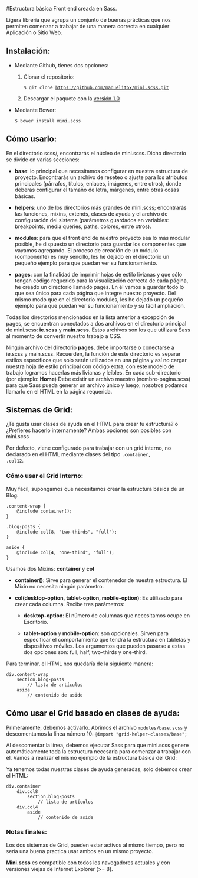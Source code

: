 #Estructura básica Front end creada en Sass. 

Ligera librería que agrupa un conjunto de buenas prácticas que nos permiten comenzar a trabajar de una manera correcta en cualquier Aplicación o Sitio Web.

## Instalación:

* Mediante Github, tienes dos opciones: 

	1. Clonar el repositorio: 
		
		<code>$ git clone https://github.com/manuelitox/mini.scss.git</code>

	2. Descargar el paquete con la [versión 1.0](https://github.com/manuelitox/mini.scss/releases/tag/1.0) 


* Mediante Bower: 

	<code>$ bower install mini.scss</code>
	
## Cómo usarlo: 

En el directorio scss/, encontrarás el núcleo de mini.scss. Dicho directorio se divide en varias secciones:

* **base**: lo principal que necesitamos configurar en nuestra estructura de proyecto. Encontrarás un archivo de reseteo o ajuste para los atributos principales (párrafos, títulos, enlaces, imágenes, entre otros), donde deberás configurar el tamaño de letra, márgenes, entre otras cosas básicas.

* **helpers**: uno de los directorios más grandes de mini.scss; encontrarás las funciones, mixins, extends, clases de ayuda y el archivo de configuración del sistema (parámetros guardados en variables: breakpoints, media queries, paths, colores, entre otros).

* **modules**: para que el front end de nuestro proyecto sea lo más modular posible, he dispuesto un directorio para guardar los componentes que vayamos agregando. El proceso de creación de un módulo (componente) es muy sencillo, les he dejado en el directorio un pequeño ejemplo para que puedan ver su funcionamiento.

* **pages**: con la finalidad de imprimir hojas de estilo livianas y que sólo tengan código requerido para la visualización correcta de cada página, he creado un directorio llamado pages. En él vamos a guardar todo lo que sea único para cada página que integre nuestro proyecto. Del mismo modo que en el directorio modules, les he dejado un pequeño ejemplo para que puedan ver su funcionamiento y su fácil ampliación.

Todas los directorios mencionados en la lista anterior a excepción de pages, se encuentran conectados a dos archivos en el directorio principal de mini.scss: **ie.scss** y **main.scss**. Estos archivos son los que utilizará Sass al momento de convertir nuestro trabajo a CSS.

Ningún archivo del directorio **pages**, debe importarse o conectarse a ie.scss y main.scss. Recuerden, la función de este directorio es separar estilos específicos que solo serán utilizados en una página y así no cargar nuestra hoja de estilo principal con código extra, con este modelo de trabajo logramos hacerlas más livianas y leíbles. En cada sub-directorio (por ejemplo: **Home**) Debe existir un archivo maestro (nombre-pagina.scss) para que Sass pueda generar un archivo único y luego, nosotros podamos llamarlo en el HTML en la página requerida.

## Sistemas de Grid:

¿Te gusta usar clases de ayuda en el HTML para crear tu estructura? o ¿Prefieres hacerlo internamente? Ambas opciones son posibles con mini.scss

Por defecto, viene configurado para trabajar con un grid interno, no declarado en el HTML mediante clases del tipo <code>.container, .col12</code>. 

### Cómo usar el Grid Interno:

Muy fácil, supongamos que necesitamos crear la estructura básica de un Blog:

<pre><code>.content-wrap {
	@include container();
}

.blog-posts {
	@include col(8, "two-thirds", "full");
}

aside {
	@include col(4, "one-third", "full");
}</code></pre>

Usamos dos Mixins: **container** y **col**

* **container()**: Sirve para generar el contenedor de nuestra estructura. El Mixin no necesita ningún parámetro.

* **col(desktop-option, tablet-option, mobile-option)**: Es utilizado para crear cada columna. Recibe tres parámetros:
	
	* **desktop-option**: El número de columnas que necesitamos ocupe en Escritorio.
	
	* **tablet-option** y **mobile-option**: son opcionales. Sirven para especificar el comportamiento que tendrá la estructura en tabletas y dispositivos móviles. Los argumentos que pueden pasarse a estas dos opciones son: full, half, two-thirds y one-third. 
	
Para terminar, el HTML nos quedaría de la siguiente manera:

<pre><code>div.content-wrap
	section.blog-posts
		// lista de artículos
	aside
		// contenido de aside
</code></pre>

## Cómo usar el Grid basado en clases de ayuda:

Primeramente, debemos activarlo. Abrimos el archivo <code>modules/base.scss</code> y descomentamos la línea número 10: <code>@import "grid-helper-classes/base";</code> 

Al descomentar la línea, debemos ejecutar Sass para que mini.scss genere automáticamente toda la estructura necesaria para comenzar a trabajar con él. Vamos a realizar el mismo ejemplo de la estructura básica del Grid: 

Ya tenemos todas nuestras clases de ayuda generadas, solo debemos crear el HTML:

<pre><code>div.container
	div.col8
		section.blog-posts
			// lista de artículos
	div.col4
		aside
			// contenido de aside
</code></pre>

### Notas finales:

Los dos sistemas de Grid, pueden estar activos al mismo tiempo, pero no sería una buena practica usar ambos en un mismo proyecto.

**Mini.scss** es compatible con todos los navegadores actuales y con versiones viejas de Internet Explorer (>= 8).

